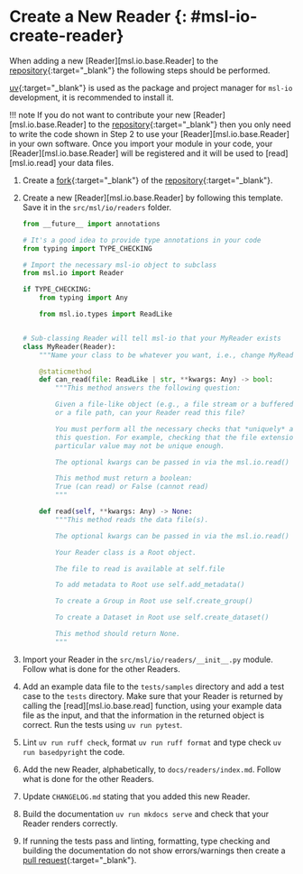 # Create a New Reader {: #msl-io-create-reader}

When adding a new [Reader][msl.io.base.Reader] to the [repository]{:target="_blank"} the following steps should be performed.

[uv]{:target="_blank"} is used as the package and project manager for `msl-io` development, it is recommended to install it.

!!! note
    If you do not want to contribute your new [Reader][msl.io.base.Reader] to the [repository]{:target="_blank"} then you only need to write the code shown in Step 2 to use your [Reader][msl.io.base.Reader] in your own software. Once you import your module in your code, your [Reader][msl.io.base.Reader] will be registered and it will be used to [read][msl.io.read] your data files.

1. Create a [fork]{:target="_blank"} of the [repository]{:target="_blank"}.

2. Create a new [Reader][msl.io.base.Reader] by following this template. Save it in the `src/msl/io/readers` folder.

    ```python
    from __future__ import annotations

    # It's a good idea to provide type annotations in your code
    from typing import TYPE_CHECKING

    # Import the necessary msl-io object to subclass
    from msl.io import Reader

    if TYPE_CHECKING:
        from typing import Any

        from msl.io.types import ReadLike


    # Sub-classing Reader will tell msl-io that your MyReader exists
    class MyReader(Reader):
        """Name your class to be whatever you want, i.e., change MyReader."""

        @staticmethod
        def can_read(file: ReadLike | str, **kwargs: Any) -> bool:
            """This method answers the following question:

            Given a file-like object (e.g., a file stream or a buffered reader)
            or a file path, can your Reader read this file?

            You must perform all the necessary checks that *uniquely* answers
            this question. For example, checking that the file extension is a
            particular value may not be unique enough.

            The optional kwargs can be passed in via the msl.io.read() function.

            This method must return a boolean:
            True (can read) or False (cannot read)
            """

        def read(self, **kwargs: Any) -> None:
            """This method reads the data file(s).

            The optional kwargs can be passed in via the msl.io.read() function.

            Your Reader class is a Root object.

            The file to read is available at self.file

            To add metadata to Root use self.add_metadata()

            To create a Group in Root use self.create_group()

            To create a Dataset in Root use self.create_dataset()

            This method should return None.
            """
    ```

3. Import your Reader in the `src/msl/io/readers/__init__.py` module. Follow what is done for the other Readers.

4. Add an example data file to the `tests/samples` directory and add a test case to the `tests` directory. Make sure that your Reader is returned by calling the [read][msl.io.base.read] function, using your example data file as the input, and that the information in the returned object is correct. Run the tests using `uv run pytest`.

5. Lint `uv run ruff check`, format `uv run ruff format` and type check `uv run basedpyright` the code.

6. Add the new Reader, alphabetically, to `docs/readers/index.md`. Follow what is done for the other Readers.

7. Update `CHANGELOG.md` stating that you added this new Reader.

8. Build the documentation `uv run mkdocs serve` and check that your Reader renders correctly.

9. If running the tests pass and linting, formatting, type checking and building the documentation do not show errors/warnings then create a [pull request]{:target="_blank"}.

[fork]: https://docs.github.com/en/pull-requests/collaborating-with-pull-requests/working-with-forks/fork-a-repo
[pull request]: https://docs.github.com/en/pull-requests/collaborating-with-pull-requests/proposing-changes-to-your-work-with-pull-requests/creating-a-pull-request-from-a-fork
[repository]: https://github.com/MSLNZ/msl-io
[uv]: https://docs.astral.sh/uv/
